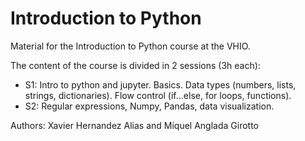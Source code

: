 # Introduction to Python
Material for the Introduction to Python course at the VHIO.

The content of the course is divided in 2 sessions (3h each):

- S1: Intro to python and jupyter. Basics. Data types (numbers, lists, strings, dictionaries). Flow control (if...else, for loops, functions).
- S2: Regular expressions, Numpy, Pandas, data visualization.

Authors: Xavier Hernandez Alias and Miquel Anglada Girotto
